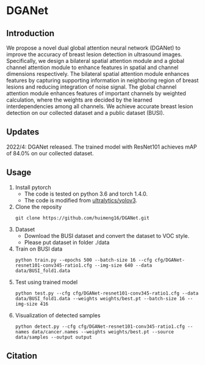 # DGANet
## Introduction
We propose a novel dual global attention neural network (DGANet) to improve the accuracy of breast lesion detection in ultrasound images. Specifically, we design a bilateral spatial attention module and a global channel attention module to enhance features in spatial and channel dimensions respectively. The bilateral spatial attention module enhances features by capturing supporting information in neighboring region of breast lesions and reducing integration of noise signal. The global channel attention module enhances features of important channels by weighted calculation, where the weights are decided by the learned interdependencies among all channels. We achieve accurate breast lesion detection on our collected dataset and a public dataset (BUSI).
## Updates
2022/4: DGANet released. The trained model with ResNet101 achieves mAP of 84.0% on our collected dataset.
## Usage
1. Install pytorch
   - The code is tested on python 3.6 and torch 1.4.0.
   - The code is modified from [ultralytics/yolov3](https://github.com/ultralytics/yolov3).
2. Clone the reposity
   ```
   git clone https://github.com/huimeng16/DGANet.git
   ```
3. Dataset
   - Download the BUSI dataset and convert the dataset to VOC style.
   - Please put dataset in folder ./data
4. Train on BUSI data
   ```
   python train.py --epochs 500 --batch-size 16 --cfg cfg/DGANet-resnet101-conv345-ratio1.cfg --img-size 640 --data data/BUSI_fold1.data
   ```
5. Test using trained model
   ```
   python test.py --cfg cfg/DGANet-resnet101-conv345-ratio1.cfg --data data/BUSI_fold1.data --weights weights/best.pt --batch-size 16 --img-size 416
   ```
6. Visualization of detected samples
   ```
   python detect.py --cfg cfg/DGANet-resnet101-conv345-ratio1.cfg --names data/cancer.names --weights weights/best.pt --source data/samples --output output
   ```
## Citation


